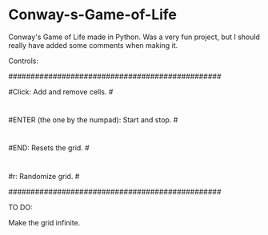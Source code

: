 # Conway-s-Game-of-Life
Conway's Game of Life made in Python. Was a very fun project, but I should really have added some comments when making it.




Controls:

################################################

#Click: Add and remove cells.                   #

#                                               #

#ENTER (the one by the numpad): Start and stop. #

#                                               #

#END: Resets the grid.                          #

#                                               #

#r: Randomize grid.                             #

################################################




TO DO:

Make the grid infinite.
